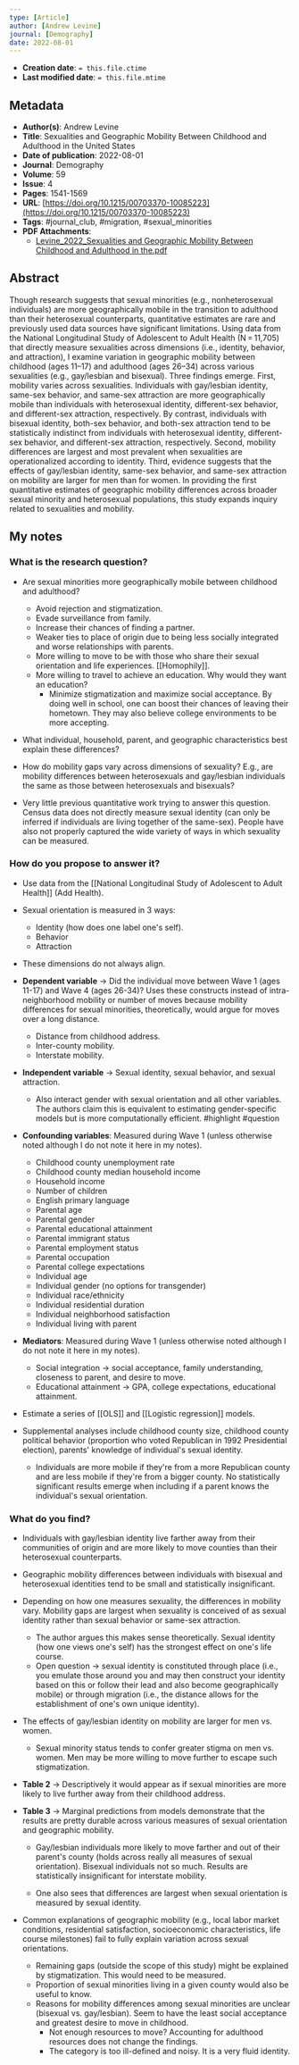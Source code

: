 ```yaml
---
type: [Article]
author: [Andrew Levine]
journal: [Demography]
date: 2022-08-01
---
```


* **Creation date**: `= this.file.ctime`
* **Last modified date**: `= this.file.mtime`

## Metadata

* **Author(s)**: Andrew Levine
* **Title**: Sexualities and Geographic Mobility Between Childhood and Adulthood in the United States
* **Date of publication**: 2022-08-01
* **Journal**: Demography
* **Volume**: 59
* **Issue**: 4
* **Pages**: 1541-1569
* **URL**: [https://doi.org/10.1215/00703370-10085223](https://doi.org/10.1215/00703370-10085223)
* **Tags**: #journal_club, #migration, #sexual_minorities
* **PDF Attachments**:
  * [Levine_2022_Sexualities and Geographic Mobility Between Childhood and Adulthood in the.pdf](zotero://open-pdf/library/items/N9XVCJSM)

## Abstract

Though research suggests that sexual minorities (e.g., nonheterosexual individuals) are more geographically mobile in the transition to adulthood than their heterosexual counterparts, quantitative estimates are rare and previously used data sources have significant limitations. Using data from the National Longitudinal Study of Adolescent to Adult Health (N = 11,705) that directly measure sexualities across dimensions (i.e., identity, behavior, and attraction), I examine variation in geographic mobility between childhood (ages 11–17) and adulthood (ages 26–34) across various sexualities (e.g., gay/lesbian and bisexual). Three findings emerge. First, mobility varies across sexualities. Individuals with gay/lesbian identity, same-sex behavior, and same-sex attraction are more geographically mobile than individuals with heterosexual identity, different-sex behavior, and different-sex attraction, respectively. By contrast, individuals with bisexual identity, both-sex behavior, and both-sex attraction tend to be statistically indistinct from individuals with heterosexual identity, different-sex behavior, and different-sex attraction, respectively. Second, mobility differences are largest and most prevalent when sexualities are operationalized according to identity. Third, evidence suggests that the effects of gay/lesbian identity, same-sex behavior, and same-sex attraction on mobility are larger for men than for women. In providing the first quantitative estimates of geographic mobility differences across broader sexual minority and heterosexual populations, this study expands inquiry related to sexualities and mobility.

## My notes

### What is the research question?

* Are sexual minorities more geographically mobile between childhood and adulthood?
	* Avoid rejection and stigmatization.
	* Evade surveillance from family.
	* Increase their chances of finding a partner.
	* Weaker ties to place of origin due to being less socially integrated and worse relationships with parents.
	* More willing to move to be with those who share their sexual orientation and life experiences. [[Homophily]].
	* More willing to travel to achieve an education. Why would they want an education?
		* Minimize stigmatization and maximize social acceptance. By doing well in school, one can boost their chances of leaving their hometown. They may also believe college environments to be more accepting.
	  
* What individual, household, parent, and geographic characteristics best explain these differences?
  
* How do mobility gaps vary across dimensions of sexuality? E.g., are mobility differences between heterosexuals and gay/lesbian individuals the same as those between heterosexuals and bisexuals?

* Very little previous quantitative work trying to answer this question. Census data does not directly measure sexual identity (can only be inferred if individuals are living together of the same-sex). People have also not properly captured the wide variety of ways in which sexuality can be measured.
### How do you propose to answer it?

* Use data from the [[National Longitudinal Study of Adolescent to Adult Health]] (Add Health).
  
* Sexual orientation is measured in 3 ways:
	* Identity (how does one label one's self).
	* Behavior
	* Attraction
* These dimensions do not always align.
  
*  **Dependent variable** -> Did the individual move between Wave 1 (ages 11-17) and Wave 4 (ages 26-34)? Uses these constructs instead of intra-neighborhood mobility or number of moves because mobility differences for sexual minorities, theoretically, would argue for moves over a long distance.
	* Distance from childhood address.
	* Inter-county mobility.
	* Interstate mobility.
	  
* **Independent variable** -> Sexual identity, sexual behavior, and sexual attraction.
	* Also interact gender with sexual orientation and all other variables. The authors claim this is equivalent to estimating gender-specific models but is more computationally efficient. #highlight #question 

* **Confounding variables**: Measured during Wave 1 (unless otherwise noted although I do not note it here in my notes).
	* Childhood county unemployment rate
	* Childhood county median household income
	* Household income
	* Number of children
	* English primary language
	* Parental age
	* Parental gender
	* Parental educational attainment
	* Parental immigrant status
	* Parental employment status
	* Parental occupation
	* Parental college expectations
	* Individual age
	* Individual gender (no options for transgender)
	* Individual race/ethnicity
	* Individual residential duration
	* Individual neighborhood satisfaction
	* Individual living with parent

* **Mediators**: Measured during Wave 1 (unless otherwise noted although I do not note it here in my notes).
	* Social integration -> social acceptance, family understanding, closeness to parent, and desire to move.
	* Educational attainment -> GPA, college expectations, educational attainment.

* Estimate a series of [[OLS]] and [[Logistic regression]] models.
  
* Supplemental analyses include childhood county size, childhood county political behavior (proportion who voted Republican in 1992 Presidential election), parents' knowledge of individual's sexual identity.
	* Individuals are more mobile if they're from a more Republican county and are less mobile if they're from a bigger county. No statistically significant results emerge when including if a parent knows the individual's sexual orientation.
### What do you find?

* Individuals with gay/lesbian identity live farther away from their communities of origin and are more likely to move counties than their heterosexual counterparts.
  
* Geographic mobility differences between individuals with bisexual and heterosexual identities tend to be small and statistically insignificant.
  
* Depending on how one measures sexuality, the differences in mobility vary. Mobility gaps are largest when sexuality is conceived of as sexual identity rather than sexual behavior or same-sex attraction.
	* The author argues this makes sense theoretically. Sexual identity (how one views one's self) has the strongest effect on one's life course.
	* Open question -> sexual identity is constituted through place (i.e., you emulate those around you and may then construct your identity based on this or follow their lead and also become geographically mobile) or through migration (i.e., the distance allows for the establishment of one's own unique identity).

* The effects of gay/lesbian identity on mobility are larger for men vs. women.
	* Sexual minority status tends to confer greater stigma on men vs. women. Men may be more willing to move further to escape such stigmatization.
	  
* **Table 2** -> Descriptively it would appear as if sexual minorities are more likely to live further away from their childhood address.

* **Table 3** -> Marginal predictions from models demonstrate that the results are pretty durable across various measures of sexual orientation and geographic mobility.
  
	* Gay/lesbian individuals more likely to move farther and out of their parent's county (holds across really all measures of sexual orientation). Bisexual individuals not so much. Results are statistically insignificant for interstate mobility.
	  
	* One also sees that differences are largest when sexual orientation is measured by sexual identity.
	  
* Common explanations of geographic mobility (e.g., local labor market conditions, residential satisfaction, socioeconomic characteristics, life course milestones) fail to fully explain variation across sexual orientations.
	* Remaining gaps (outside the scope of this study) might be explained by stigmatization. This would need to be measured.
	* Proportion of sexual minorities living in a given county would also be useful to know.
	* Reasons for mobility differences among sexual minorities are unclear (bisexual vs. gay/lesbian). Seem to have the least social acceptance and greatest desire to move in childhood.
		* Not enough resources to move? Accounting for adulthood resources does not change the findings.
		* The category is too ill-defined and noisy. It is a very fluid identity.